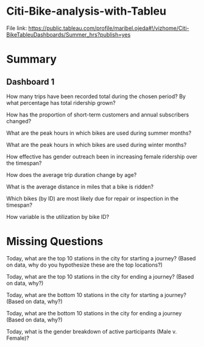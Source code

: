 # Citi-Bike-analysis-with-Tableu

File link: https://public.tableau.com/profile/maribel.ojeda#!/vizhome/Citi-BikeTableuDashboards/Summer_hrs?publish=yes

# Summary

## Dashboard 1
How many trips have been recorded total during the chosen period?
By what percentage has total ridership grown?

How has the proportion of short-term customers and annual subscribers changed?


What are the peak hours in which bikes are used during summer months?


What are the peak hours in which bikes are used during winter months?



How effective has gender outreach been in increasing female ridership over the timespan?


How does the average trip duration change by age?


What is the average distance in miles that a bike is ridden?


Which bikes (by ID) are most likely due for repair or inspection in the timespan?


How variable is the utilization by bike ID?

# Missing Questions
Today, what are the top 10 stations in the city for starting a journey? (Based on data, why do you hypothesize these are the top locations?)

Today, what are the top 10 stations in the city for ending a journey? (Based on data, why?)

Today, what are the bottom 10 stations in the city for starting a journey? (Based on data, why?)

Today, what are the bottom 10 stations in the city for ending a journey (Based on data, why?)

Today, what is the gender breakdown of active participants (Male v. Female)?
